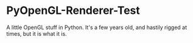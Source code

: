 # PyOpenGL-Renderer-Test
A little OpenGL stuff in Python. It's a few years old, and hastily rigged at times, but it is what it is.
